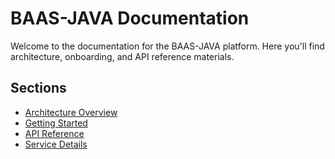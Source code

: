 # BAAS-JAVA Documentation

Welcome to the documentation for the BAAS-JAVA platform. Here you'll find architecture, onboarding, and API reference materials.

## Sections
- [Architecture Overview](architecture.md)
- [Getting Started](getting-started.md)
- [API Reference](api-reference.md)
- [Service Details](services.md)

